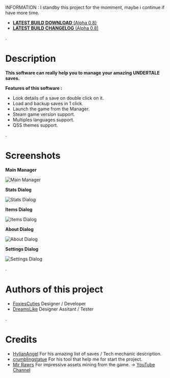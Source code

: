 INFORMATION : I standby this project for the momment, maybe i continue if have more time.


- [**LATEST BUILD DOWNLOAD** (Alpha 0.8)](https://github.com/FoxiesCuties/UNDERTALE-Saves-Manager/releases/download/v0.8-alpha/UNDERTALE-Save-Manager_Alpha_0.8.zip)
- [**LATEST BUILD CHANGELOG** (Alpha 0.8)](https://github.com/FoxiesCuties/UNDERTALE-Saves-Manager/releases/tag/v0.8-alpha)

.

# **Description**

**This software can really help you to manage your amazing UNDERTALE saves.**

**Features of this software :**

* Look details of a save on double click on it.
* Load and backup saves in 1 click.
* Launch the game from the Manager.
* Steam game version support.
* Multiples languages support.
* QSS themes support.

.

# **Screenshots**

**Main Manager**

![Main Manager](http://i.imgur.com/HslLOst.jpg)


**Stats Dialog**

![Stats Dialog](http://i.imgur.com/W165BFr.jpg)
 

**Items Dialog**

![Items Dialog](http://i.imgur.com/MdKD3I7.jpg)


**About Dialog**

![About Dialog](http://i.imgur.com/835kpUJ.jpg)

**Settings Dialog**

![Settings Dialog](http://i.imgur.com/lxAvWrM.jpg)

.

# **Authors of this project**

* [FoxiesCuties](https://github.com/FoxiesCuties) Designer / Developer
* [DreamsLike](http://steamcommunity.com/id/DreamsLike) Designer Assitant / Tester

.

# **Credits**
* [HylianAngel](https://www.reddit.com/r/Undertale/comments/3szvui/my_undertale_save_files/) For his amazing list of saves / Tech mechanic description.
* [crumblingstatue](http://crumblingstatue.github.io/FloweysTimeMachine/) For his tool that help me for start the project.
* [Mir Rawrs](http://undertale.rawr.ws/) For impressive assets mining from the game. -> [YouTube Channel](https://www.youtube.com/c/mirrawrs)
